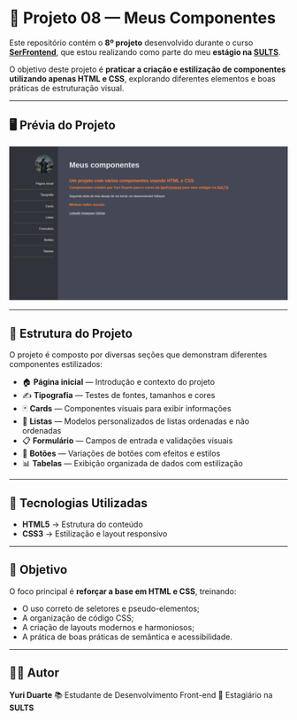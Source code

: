 # 🧩 Projeto 08 — Meus Componentes

Este repositório contém o **8º projeto** desenvolvido durante o curso **[SerFrontend](https://serfrontend.com/)**, que estou realizando como parte do meu **estágio na [SULTS](https://sults.com.br/)**.

O objetivo deste projeto é **praticar a criação e estilização de componentes utilizando apenas HTML e CSS**, explorando diferentes elementos e boas práticas de estruturação visual.

---

## 🖥️ Prévia do Projeto

![Prévia do Projeto](./Public/Screenshots/Captura%20de%20tela%20de%202025-10-21%2011-54-39.png)

---

## 🧱 Estrutura do Projeto

O projeto é composto por diversas seções que demonstram diferentes componentes estilizados:

* 🏠 **Página inicial** — Introdução e contexto do projeto
* ✍️ **Tipografia** — Testes de fontes, tamanhos e cores
* 🃏 **Cards** — Componentes visuais para exibir informações
* 📝 **Listas** — Modelos personalizados de listas ordenadas e não ordenadas
* 📋 **Formulário** — Campos de entrada e validações visuais
* 🔘 **Botões** — Variações de botões com efeitos e estilos
* 📊 **Tabelas** — Exibição organizada de dados com estilização

---

## 🎨 Tecnologias Utilizadas

* **HTML5** → Estrutura do conteúdo
* **CSS3** → Estilização e layout responsivo

---

## 🚀 Objetivo

O foco principal é **reforçar a base em HTML e CSS**, treinando:

* O uso correto de seletores e pseudo-elementos;
* A organização de código CSS;
* A criação de layouts modernos e harmoniosos;
* A prática de boas práticas de semântica e acessibilidade.

---

## 👨‍💻 Autor

**Yuri Duarte**
📚 Estudante de Desenvolvimento Front-end
💼 Estagiário na **SULTS**
